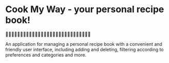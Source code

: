 # Cook My Way - your personal recipe book!
🍔🍟🌭🍿🥖🍕🍳🍋‍🟩🥨🥙🧀🍖🍠🥩🦪🥟🍦🍰🍨🍹🍉🍾🍮🍩🍝🥘🍱🥪


An application for managing a personal recipe book with a convenient and friendly user interface, including adding and deleting, filtering according to preferences and categories and more.
